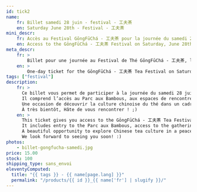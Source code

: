 ```yaml
---
id: tick2
name:
    fr: Billet samedi 28 juin - festival - 工夫茶
    en: Saturday June 28th - Festival - 工夫茶
mini_descr:
    fr: Accès au Festival GōngFūChá - 工夫茶 pour la journée du samedi 28 juin
    en: Access to the GōngFūChá - 工夫茶 Festival on Saturday, June 28th
meta_descr:
    fr: >
        Billet pour une journée au Festival de Thé GōngFūChá - 工夫茶, le samedi 28 juin. Donne accès au parc, aux animations, aux personnes exposantes et aux intervenantes.
    en: >
        One-day ticket for the GōngFūChá - 工夫茶 Tea Festival on Saturday, June 28th. Includes access to the park, activities, exhibitors and guest presenters.
tags: ["festival"]
description: 
    fr: >
      Ce billet vous permet de participer à la journée du samedi 28 juin au Festival de Thé GōngFūChá - 工夫茶.  
      Il comprend l’accès au Parc aux Bambous, aux espaces de rencontres, aux concerts, démonstrations et ateliers (en libre accès), ainsi qu’aux personnes exposantes et intervenantes.  
      Une occasion de découvrir la culture chinoise du thé dans un cadre exceptionnel et apaisant.  
      À très bientôt, Hâte de vous rencontrer ! ;)
    en: >
      This ticket gives you access to the GōngFūChá - 工夫茶 Tea Festival on Saturday, June 28th.  
      It includes entry to the Parc aux Bambous, access to the gathering spaces, concerts, open-access workshops and performances, as well as to the exhibitors and guest presenters.  
      A beautiful opportunity to explore Chinese tea culture in a peaceful and inspiring setting.  
      We look forward to seeing you soon! :)
photos:
    - billet-gongfucha-samedi.jpg
price: 15.00
stock: 100
shipping_type: sans_envoi
eleventyComputed:
  title: "{{ tags }} - {{ name[page.lang] }}"
  permalink: "/products/{{ id }}_{{ name['fr'] | slugify }}/"
---
```

